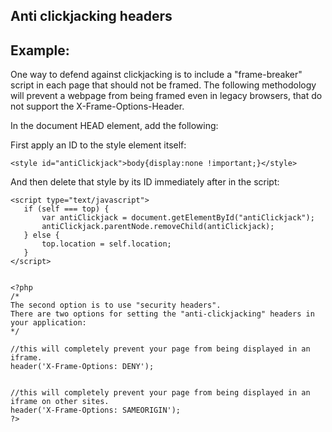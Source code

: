 
Anti clickjacking headers
-------

## Example:



One way to defend against clickjacking is to include a "frame-breaker" script in each page that should not be framed. The following methodology will prevent a webpage from being framed even in legacy browsers, that do not support the X-Frame-Options-Header.

In the document HEAD element, add the following:

First apply an ID to the style element itself:

	<style id="antiClickjack">body{display:none !important;}</style>

And then delete that style by its ID immediately after in the script:

    <script type="text/javascript">
	   if (self === top) {
		   var antiClickjack = document.getElementById("antiClickjack");
		   antiClickjack.parentNode.removeChild(antiClickjack);
	   } else {
		   top.location = self.location;
	   }
    </script>


	<?php
	/*
	The second option is to use "security headers".
	There are two options for setting the "anti-clickjacking" headers in your application:
	*/

	//this will completely prevent your page from being displayed in an iframe.
	header('X-Frame-Options: DENY');


	//this will completely prevent your page from being displayed in an iframe on other sites.
	header('X-Frame-Options: SAMEORIGIN');
	?>




	
